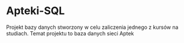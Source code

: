 # Apteki-SQL
Projekt bazy danych stworzony w celu zaliczenia jednego z kursów na studiach. Temat projektu to baza danych sieci Aptek
